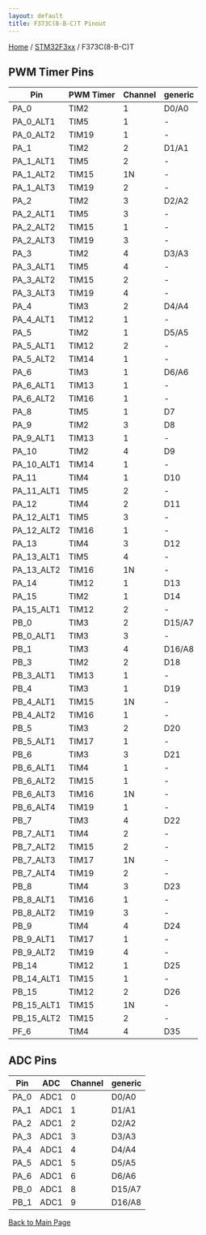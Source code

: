 ```yaml
---
layout: default
title: F373C(8-B-C)T Pinout
---
```


[Home](../../index.md) / [STM32F3xx](../index.md) / F373C(8-B-C)T

## PWM Timer Pins

| Pin | PWM Timer | Channel | generic |
| --- | --- | --- | --- |
| PA_0 | TIM2 | 1 | D0/A0 |
| PA_0_ALT1 | TIM5 | 1 | - |
| PA_0_ALT2 | TIM19 | 1 | - |
| PA_1 | TIM2 | 2 | D1/A1 |
| PA_1_ALT1 | TIM5 | 2 | - |
| PA_1_ALT2 | TIM15 | 1N | - |
| PA_1_ALT3 | TIM19 | 2 | - |
| PA_2 | TIM2 | 3 | D2/A2 |
| PA_2_ALT1 | TIM5 | 3 | - |
| PA_2_ALT2 | TIM15 | 1 | - |
| PA_2_ALT3 | TIM19 | 3 | - |
| PA_3 | TIM2 | 4 | D3/A3 |
| PA_3_ALT1 | TIM5 | 4 | - |
| PA_3_ALT2 | TIM15 | 2 | - |
| PA_3_ALT3 | TIM19 | 4 | - |
| PA_4 | TIM3 | 2 | D4/A4 |
| PA_4_ALT1 | TIM12 | 1 | - |
| PA_5 | TIM2 | 1 | D5/A5 |
| PA_5_ALT1 | TIM12 | 2 | - |
| PA_5_ALT2 | TIM14 | 1 | - |
| PA_6 | TIM3 | 1 | D6/A6 |
| PA_6_ALT1 | TIM13 | 1 | - |
| PA_6_ALT2 | TIM16 | 1 | - |
| PA_8 | TIM5 | 1 | D7 |
| PA_9 | TIM2 | 3 | D8 |
| PA_9_ALT1 | TIM13 | 1 | - |
| PA_10 | TIM2 | 4 | D9 |
| PA_10_ALT1 | TIM14 | 1 | - |
| PA_11 | TIM4 | 1 | D10 |
| PA_11_ALT1 | TIM5 | 2 | - |
| PA_12 | TIM4 | 2 | D11 |
| PA_12_ALT1 | TIM5 | 3 | - |
| PA_12_ALT2 | TIM16 | 1 | - |
| PA_13 | TIM4 | 3 | D12 |
| PA_13_ALT1 | TIM5 | 4 | - |
| PA_13_ALT2 | TIM16 | 1N | - |
| PA_14 | TIM12 | 1 | D13 |
| PA_15 | TIM2 | 1 | D14 |
| PA_15_ALT1 | TIM12 | 2 | - |
| PB_0 | TIM3 | 2 | D15/A7 |
| PB_0_ALT1 | TIM3 | 3 | - |
| PB_1 | TIM3 | 4 | D16/A8 |
| PB_3 | TIM2 | 2 | D18 |
| PB_3_ALT1 | TIM13 | 1 | - |
| PB_4 | TIM3 | 1 | D19 |
| PB_4_ALT1 | TIM15 | 1N | - |
| PB_4_ALT2 | TIM16 | 1 | - |
| PB_5 | TIM3 | 2 | D20 |
| PB_5_ALT1 | TIM17 | 1 | - |
| PB_6 | TIM3 | 3 | D21 |
| PB_6_ALT1 | TIM4 | 1 | - |
| PB_6_ALT2 | TIM15 | 1 | - |
| PB_6_ALT3 | TIM16 | 1N | - |
| PB_6_ALT4 | TIM19 | 1 | - |
| PB_7 | TIM3 | 4 | D22 |
| PB_7_ALT1 | TIM4 | 2 | - |
| PB_7_ALT2 | TIM15 | 2 | - |
| PB_7_ALT3 | TIM17 | 1N | - |
| PB_7_ALT4 | TIM19 | 2 | - |
| PB_8 | TIM4 | 3 | D23 |
| PB_8_ALT1 | TIM16 | 1 | - |
| PB_8_ALT2 | TIM19 | 3 | - |
| PB_9 | TIM4 | 4 | D24 |
| PB_9_ALT1 | TIM17 | 1 | - |
| PB_9_ALT2 | TIM19 | 4 | - |
| PB_14 | TIM12 | 1 | D25 |
| PB_14_ALT1 | TIM15 | 1 | - |
| PB_15 | TIM12 | 2 | D26 |
| PB_15_ALT1 | TIM15 | 1N | - |
| PB_15_ALT2 | TIM15 | 2 | - |
| PF_6 | TIM4 | 4 | D35 |


## ADC Pins

| Pin | ADC | Channel | generic |
| --- | --- | --- | --- |
| PA_0 | ADC1 | 0 | D0/A0 |
| PA_1 | ADC1 | 1 | D1/A1 |
| PA_2 | ADC1 | 2 | D2/A2 |
| PA_3 | ADC1 | 3 | D3/A3 |
| PA_4 | ADC1 | 4 | D4/A4 |
| PA_5 | ADC1 | 5 | D5/A5 |
| PA_6 | ADC1 | 6 | D6/A6 |
| PB_0 | ADC1 | 8 | D15/A7 |
| PB_1 | ADC1 | 9 | D16/A8 |


[Back to Main Page](../../index.md)